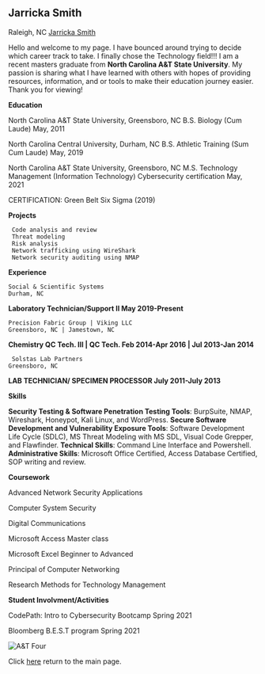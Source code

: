 ## Jarricka Smith 
Raleigh, NC
[Jarricka Smith](http://www.linkedin.com/in/jarricka-smith)

Hello and welcome to my page. I have bounced around trying to decide which career track to take.  I finally chose the Technology field!!! I am a recent masters graduate from **North Carolina A&T State University**.  My passion is sharing what I have learned with others with hopes of providing resources, information, and or tools to  make their education journey easier. Thank you for viewing!

 **Education**

North Carolina A&T State University, 						                                     Greensboro, NC 
B.S. Biology (Cum Laude) 	                  						                              May, 2011

North Carolina Central University, 						      	                                Durham, NC
B.S.  Athletic Training (Sum Cum Laude)						                                    May, 2019

North Carolina A&T State University, 						                                     Greensboro, NC
M.S. Technology Management (Information Technology) Cybersecurity certification      May, 2021

CERTIFICATION: Green Belt Six Sigma (2019)

**Projects**

     Code analysis and review 
     Threat modeling 
     Risk analysis 
     Network trafficking using WireShark 
     Network security auditing using NMAP 

**Experience**

    Social & Scientific Systems						                       	  		          Durham, NC	
  **Laboratory Technician/Support II					                        	         May 2019-Present** 

    Precision Fabric Group | Viking LLC					 		                            Greensboro, NC | Jamestown, NC 
  **Chemistry QC Tech. III | QC Tech. 					                       	        Feb 2014-Apr 2016 | Jul 2013-Jan 2014** 

     Solstas Lab Partners											                                       Greensboro, NC	
  **LAB TECHNICIAN/ SPECIMEN PROCESSOR						                               July 2011-July 2013**

  **Skills**

**Security Testing & Software Penetration Testing Tools**: BurpSuite, NMAP, Wireshark, Honeypot, Kali Linux, and WordPress. 
  **Secure Software Development and Vulnerability Exposure Tools**: Software Development Life Cycle (SDLC), MS Threat Modeling with MS SDL, Visual Code Grepper, and Flawfinder. 
  **Technical Skills**: Command Line Interface and Powershell.
  **Administrative Skills**: Microsoft Office Certified, Access Database Certified, SOP writing and review. 

 **Coursework**

Advanced Network Security Applications

Computer System Security

Digital Communications

Microsoft Access Master class

Microsoft Excel Beginner to Advanced

Principal of Computer Networking

Research Methods for Technology Management

**Student Involvment/Activities**

CodePath: Intro to Cybersecurity Bootcamp Spring 2021

Bloomberg B.E.S.T program Spring 2021

![A&T Four](https://upload.wikimedia.org/wikipedia/commons/3/31/A%26T_four_statue_2000.jpg)


Click [here](https://github.com/BSummerproject/BSP-team1)  return to the main page. 
